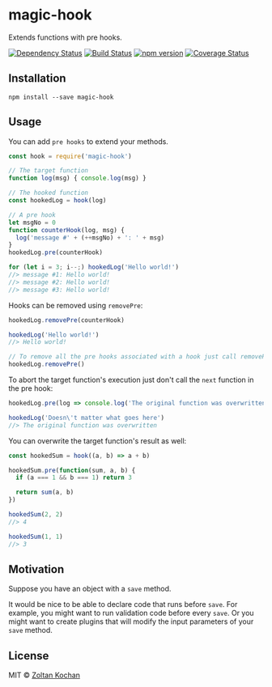 # magic-hook

Extends functions with pre hooks.

[![Dependency Status](https://david-dm.org/zkochan/magic-hook/status.svg?style=flat)](https://david-dm.org/zkochan/magic-hook)
[![Build Status](https://travis-ci.org/zkochan/magic-hook.svg?branch=master)](https://travis-ci.org/zkochan/magic-hook)
[![npm version](https://badge.fury.io/js/magic-hook.svg)](http://badge.fury.io/js/magic-hook)
[![Coverage Status](https://coveralls.io/repos/github/zkochan/magic-hook/badge.svg?branch=master)](https://coveralls.io/github/zkochan/magic-hook?branch=master)


## Installation

```
npm install --save magic-hook
```


## Usage

You can add `pre hooks` to extend your methods.

```js
const hook = require('magic-hook')

// The target function
function log(msg) { console.log(msg) }

// The hooked function
const hookedLog = hook(log)

// A pre hook
let msgNo = 0
function counterHook(log, msg) {
  log('message #' + (++msgNo) + ': ' + msg)
}
hookedLog.pre(counterHook)

for (let i = 3; i--;) hookedLog('Hello world!')
//> message #1: Hello world!
//> message #2: Hello world!
//> message #3: Hello world!
```

Hooks can be removed using `removePre`:

```js
hookedLog.removePre(counterHook)

hookedLog('Hello world!')
//> Hello world!

// To remove all the pre hooks associated with a hook just call removePre with no arguments:
hookedLog.removePre()
```

To abort the target function's execution just don't call the `next` function in the pre hook:

```js
hookedLog.pre(log => console.log('The original function was overwritten'))

hookedLog('Doesn\'t matter what goes here')
//> The original function was overwritten
```

You can overwrite the target function's result as well:

```js
const hookedSum = hook((a, b) => a + b)

hookedSum.pre(function(sum, a, b) {
  if (a === 1 && b === 1) return 3

  return sum(a, b)
})

hookedSum(2, 2)
//> 4

hookedSum(1, 1)
//> 3
```


## Motivation

Suppose you have an object with a `save` method.

It would be nice to be able to declare code that runs before `save`.
For example, you might want to run validation code before every `save`.
Or you might want to create plugins that will modify the input parameters of
your `save` method.


## License

MIT © [Zoltan Kochan](https://www.kochan.io)
